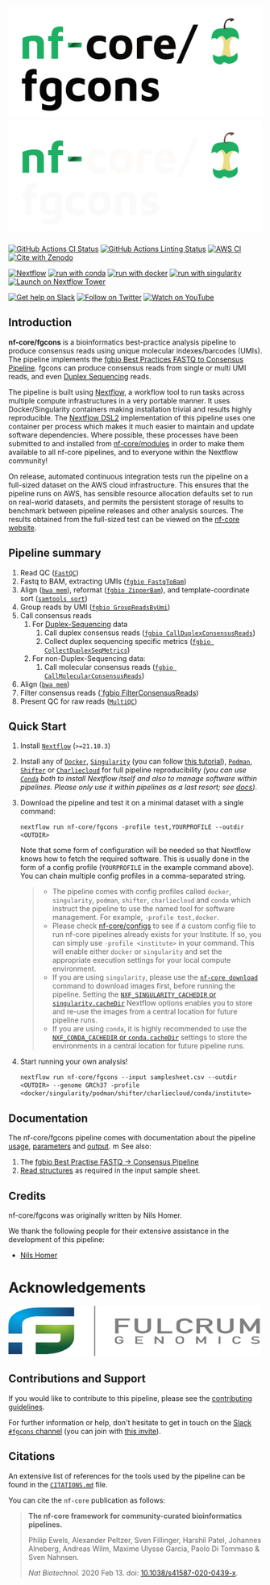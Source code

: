 # ![nf-core/fgcons](docs/images/nf-core-fgcons_logo_light.png#gh-light-mode-only) ![nf-core/fgcons](docs/images/nf-core-fgcons_logo_dark.png#gh-dark-mode-only)

[![GitHub Actions CI Status](https://github.com/nf-core/fgcons/workflows/nf-core%20CI/badge.svg)](https://github.com/nf-core/fgcons/actions?query=workflow%3A%22nf-core+CI%22)
[![GitHub Actions Linting Status](https://github.com/nf-core/fgcons/workflows/nf-core%20linting/badge.svg)](https://github.com/nf-core/fgcons/actions?query=workflow%3A%22nf-core+linting%22)
[![AWS CI](https://img.shields.io/badge/CI%20tests-full%20size-FF9900?logo=Amazon%20AWS)](https://nf-co.re/fgcons/results)
[![Cite with Zenodo](http://img.shields.io/badge/DOI-10.5281/zenodo.XXXXXXX-1073c8)](https://doi.org/10.5281/zenodo.XXXXXXX)

[![Nextflow](https://img.shields.io/badge/nextflow%20DSL2-%E2%89%A521.10.3-23aa62.svg)](https://www.nextflow.io/)
[![run with conda](http://img.shields.io/badge/run%20with-conda-3EB049?logo=anaconda)](https://docs.conda.io/en/latest/)
[![run with docker](https://img.shields.io/badge/run%20with-docker-0db7ed?logo=docker)](https://www.docker.com/)
[![run with singularity](https://img.shields.io/badge/run%20with-singularity-1d355c.svg)](https://sylabs.io/docs/)
[![Launch on Nextflow Tower](https://img.shields.io/badge/Launch%20%F0%9F%9A%80-Nextflow%20Tower-%234256e7)](https://tower.nf/launch?pipeline=https://github.com/nf-core/fgcons)

[![Get help on Slack](http://img.shields.io/badge/slack-nf--core%20%23fgcons-4A154B?logo=slack)](https://nfcore.slack.com/channels/fgcons)
[![Follow on Twitter](http://img.shields.io/badge/twitter-%40nf__core-1DA1F2?logo=twitter)](https://twitter.com/nf_core)
[![Watch on YouTube](http://img.shields.io/badge/youtube-nf--core-FF0000?logo=youtube)](https://www.youtube.com/c/nf-core)

## Introduction

<!-- TODO nf-core: Write a 1-2 sentence summary of what data the pipeline is for and what it does -->

**nf-core/fgcons** is a bioinformatics best-practice analysis pipeline to produce consensus reads using unique molecular indexes/barcodes (UMIs).
The pipeline implements the [fgbio Best Practices FASTQ to Consensus Pipeline][fgbio-best-practices-link].
fgcons can produce consensus reads from single or multi UMI reads, and even [Duplex Sequencing][duplex-seq-link] reads.

The pipeline is built using [Nextflow](https://www.nextflow.io), a workflow tool to run tasks across multiple compute infrastructures in a very portable manner. It uses Docker/Singularity containers making installation trivial and results highly reproducible. The [Nextflow DSL2](https://www.nextflow.io/docs/latest/dsl2.html) implementation of this pipeline uses one container per process which makes it much easier to maintain and update software dependencies. Where possible, these processes have been submitted to and installed from [nf-core/modules](https://github.com/nf-core/modules) in order to make them available to all nf-core pipelines, and to everyone within the Nextflow community!

<!-- TODO nf-core: Add full-sized test dataset and amend the paragraph below if applicable -->

On release, automated continuous integration tests run the pipeline on a full-sized dataset on the AWS cloud infrastructure. This ensures that the pipeline runs on AWS, has sensible resource allocation defaults set to run on real-world datasets, and permits the persistent storage of results to benchmark between pipeline releases and other analysis sources. The results obtained from the full-sized test can be viewed on the [nf-core website](https://nf-co.re/fgcons/results).

## Pipeline summary

<!-- TODO nf-core: Fill in short bullet-pointed list of the default steps in the pipeline -->

1. Read QC ([`FastQC`](https://www.bioinformatics.babraham.ac.uk/projects/fastqc/))
2. Fastq to BAM, extracting UMIs ([`fgbio FastqToBam`](http://fulcrumgenomics.github.io/fgbio/tools/latest/FastqToBam.html))
3. Align ([`bwa mem`](https://github.com/lh3/bwa)), reformat ([`fgbio ZipperBam`](http://fulcrumgenomics.github.io/fgbio/tools/latest/ZipperBam.html)), and template-coordinate sort ([`samtools sort`](http://www.htslib.org/doc/samtools.html))
4. Group reads by UMI ([`fgbio GroupReadsByUmi`](http://fulcrumgenomics.github.io/fgbio/tools/latest/GroupReadsByUmi.html))
5. Call consensus reads
   1. For [Duplex-Sequencing][duplex-seq-link] data
      1. Call duplex consensus reads ([`fgbio CallDuplexConsensusReads`](http://fulcrumgenomics.github.io/fgbio/tools/latest/CallDuplexConsensusReads.html))
      2. Collect duplex sequencing specific metrics ([`fgbio CollectDuplexSeqMetrics`](http://fulcrumgenomics.github.io/fgbio/tools/latest/CollectDuplexSeqMetrics.html))
   2. For non-Duplex-Sequencing data:
      1. Call molecular consensus reads ([`fgbio CallMolecularConsensusReads`](http://fulcrumgenomics.github.io/fgbio/tools/latest/CallMolecularConsensusReads.html))
6. Align ([`bwa mem`](https://github.com/lh3/bwa))
7. Filter consensus reads ([`fgbio FilterConsensusReads](http://fulcrumgenomics.github.io/fgbio/tools/latest/FilterConsensusReads.html))
8. Present QC for raw reads ([`MultiQC`](http://multiqc.info/))

## Quick Start

1. Install [`Nextflow`](https://www.nextflow.io/docs/latest/getstarted.html#installation) (`>=21.10.3`)

2. Install any of [`Docker`](https://docs.docker.com/engine/installation/), [`Singularity`](https://www.sylabs.io/guides/3.0/user-guide/) (you can follow [this tutorial](https://singularity-tutorial.github.io/01-installation/)), [`Podman`](https://podman.io/), [`Shifter`](https://nersc.gitlab.io/development/shifter/how-to-use/) or [`Charliecloud`](https://hpc.github.io/charliecloud/) for full pipeline reproducibility _(you can use [`Conda`](https://conda.io/miniconda.html) both to install Nextflow itself and also to manage software within pipelines. Please only use it within pipelines as a last resort; see [docs](https://nf-co.re/usage/configuration#basic-configuration-profiles))_.

3. Download the pipeline and test it on a minimal dataset with a single command:

   ```console
   nextflow run nf-core/fgcons -profile test,YOURPROFILE --outdir <OUTDIR>
   ```

   Note that some form of configuration will be needed so that Nextflow knows how to fetch the required software. This is usually done in the form of a config profile (`YOURPROFILE` in the example command above). You can chain multiple config profiles in a comma-separated string.

   > - The pipeline comes with config profiles called `docker`, `singularity`, `podman`, `shifter`, `charliecloud` and `conda` which instruct the pipeline to use the named tool for software management. For example, `-profile test,docker`.
   > - Please check [nf-core/configs](https://github.com/nf-core/configs#documentation) to see if a custom config file to run nf-core pipelines already exists for your Institute. If so, you can simply use `-profile <institute>` in your command. This will enable either `docker` or `singularity` and set the appropriate execution settings for your local compute environment.
   > - If you are using `singularity`, please use the [`nf-core download`](https://nf-co.re/tools/#downloading-pipelines-for-offline-use) command to download images first, before running the pipeline. Setting the [`NXF_SINGULARITY_CACHEDIR` or `singularity.cacheDir`](https://www.nextflow.io/docs/latest/singularity.html?#singularity-docker-hub) Nextflow options enables you to store and re-use the images from a central location for future pipeline runs.
   > - If you are using `conda`, it is highly recommended to use the [`NXF_CONDA_CACHEDIR` or `conda.cacheDir`](https://www.nextflow.io/docs/latest/conda.html) settings to store the environments in a central location for future pipeline runs.

4. Start running your own analysis!

   <!-- TODO nf-core: Update the example "typical command" below used to run the pipeline -->

   ```console
   nextflow run nf-core/fgcons --input samplesheet.csv --outdir <OUTDIR> --genome GRCh37 -profile <docker/singularity/podman/shifter/charliecloud/conda/institute>
   ```

## Documentation

The nf-core/fgcons pipeline comes with documentation about the pipeline [usage](https://nf-co.re/fgcons/usage), [parameters](https://nf-co.re/fgcons/parameters) and [output](https://nf-co.re/fgcons/output).
m
See also:

1. The [fgbio Best Practise FASTQ -> Consensus Pipeline][fgbio-best-practices-link]
2. [Read structures](https://github.com/fulcrumgenomics/fgbio/wiki/Read-Structures) as required in the input sample sheet.

## Credits

nf-core/fgcons was originally written by Nils Homer.

We thank the following people for their extensive assistance in the development of this pipeline:

- [Nils Homer](https://github.com/nh13)

# Acknowledgements

<p align="left">
<a href="https://fulcrumgenomics.com">
<img width="500" height="100" src="docs/images/Fulcrum.svg" alt="Fulcrum Genomics"/>
</a>
</p>

## Contributions and Support

If you would like to contribute to this pipeline, please see the [contributing guidelines](.github/CONTRIBUTING.md).

For further information or help, don't hesitate to get in touch on the [Slack `#fgcons` channel](https://nfcore.slack.com/channels/fgcons) (you can join with [this invite](https://nf-co.re/join/slack)).

## Citations

<!-- TODO nf-core: Add citation for pipeline after first release. Uncomment lines below and update Zenodo doi and badge at the top of this file. -->
<!-- If you use  nf-core/fgcons for your analysis, please cite it using the following doi: [10.5281/zenodo.XXXXXX](https://doi.org/10.5281/zenodo.XXXXXX) -->

<!-- TODO nf-core: Add bibliography of tools and data used in your pipeline -->

An extensive list of references for the tools used by the pipeline can be found in the [`CITATIONS.md`](CITATIONS.md) file.

You can cite the `nf-core` publication as follows:

> **The nf-core framework for community-curated bioinformatics pipelines.**
>
> Philip Ewels, Alexander Peltzer, Sven Fillinger, Harshil Patel, Johannes Alneberg, Andreas Wilm, Maxime Ulysse Garcia, Paolo Di Tommaso & Sven Nahnsen.
>
> _Nat Biotechnol._ 2020 Feb 13. doi: [10.1038/s41587-020-0439-x](https://dx.doi.org/10.1038/s41587-020-0439-x).

[fgbio-best-practices-link]: https://github.com/fulcrumgenomics/fgbio/blob/main/docs/best-practice-consensus-pipeline.md
[duplex-seq-link]: https://en.wikipedia.org/wiki/Duplex_sequencing
